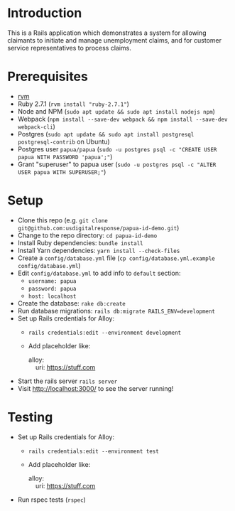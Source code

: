 # Introduction

This is a Rails application which demonstrates a system for allowing claimants to initiate and manage unemployment claims, and for customer service representatives to process claims.

# Prerequisites

* [rvm](https://rvm.io/)
* Ruby 2.7.1 (`rvm install "ruby-2.7.1"`)
* Node and NPM (`sudo apt update && sudo apt install nodejs npm`)
* Webpack (`npm install --save-dev webpack && npm install --save-dev webpack-cli`)
* Postgres (`sudo apt update && sudo apt install postgresql postgresql-contrib` on Ubuntu)
* Postgres user `papua/papua` (`sudo -u postgres psql -c "CREATE USER papua WITH PASSWORD 'papua';"`)
* Grant "superuser" to papua user (`sudo -u postgres psql -c "ALTER USER papua WITH SUPERUSER;"`)

# Setup

* Clone this repo (e.g. `git clone git@github.com:usdigitalresponse/papua-id-demo.git`)
* Change to the repo directory: `cd papua-id-demo`
* Install Ruby dependencies: `bundle install`
* Install Yarn dependencies: `yarn install --check-files`
* Create a `config/database.yml` file (`cp config/database.yml.example config/database.yml`)
* Edit `config/database.yml` to add info to `default` section:
	* `username: papua`
	* `password: papua`
	* `host: localhost`
* Create the database: `rake db:create`
* Run database migrations: `rails db:migrate RAILS_ENV=development`
* Set up Rails credentials for Alloy:
	* `rails credentials:edit --environment development`
	* Add placeholder like:
        
        alloy:<br>
        &nbsp;&nbsp;&nbsp;&nbsp;uri: https://stuff.com
* Start the rails server `rails server`
* Visit [http://localhost:3000/](http://localhost:3000/) to see the server running!

# Testing

* Set up Rails credentials for Alloy:
	* `rails credentials:edit --environment test`
	* Add placeholder like:
        
        alloy:<br>
        &nbsp;&nbsp;&nbsp;&nbsp;uri: https://stuff.com
* Run rspec tests (`rspec`)